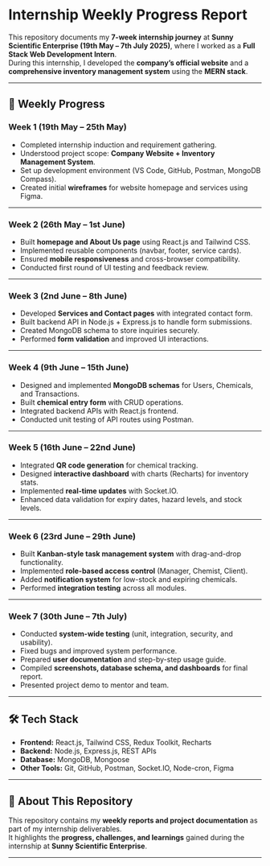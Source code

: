 #  Internship Weekly Progress Report  

This repository documents my **7-week internship journey** at **Sunny Scientific Enterprise (19th May – 7th July 2025)**, where I worked as a **Full Stack Web Development Intern**.  
During this internship, I developed the **company’s official website** and a **comprehensive inventory management system** using the **MERN stack**.  

---

## 📅 Weekly Progress  

### **Week 1 (19th May – 25th May)**  
- Completed internship induction and requirement gathering.  
- Understood project scope: **Company Website + Inventory Management System**.  
- Set up development environment (VS Code, GitHub, Postman, MongoDB Compass).  
- Created initial **wireframes** for website homepage and services using Figma.  

---

### **Week 2 (26th May – 1st June)**  
- Built **homepage and About Us page** using React.js and Tailwind CSS.  
- Implemented reusable components (navbar, footer, service cards).  
- Ensured **mobile responsiveness** and cross-browser compatibility.  
- Conducted first round of UI testing and feedback review.  

---

### **Week 3 (2nd June – 8th June)**  
- Developed **Services and Contact pages** with integrated contact form.  
- Built backend API in Node.js + Express.js to handle form submissions.  
- Created MongoDB schema to store inquiries securely.  
- Performed **form validation** and improved UI interactions.  

---

### **Week 4 (9th June – 15th June)**  
- Designed and implemented **MongoDB schemas** for Users, Chemicals, and Transactions.  
- Built **chemical entry form** with CRUD operations.  
- Integrated backend APIs with React.js frontend.  
- Conducted unit testing of API routes using Postman.  

---

### **Week 5 (16th June – 22nd June)**  
- Integrated **QR code generation** for chemical tracking.  
- Designed **interactive dashboard** with charts (Recharts) for inventory stats.  
- Implemented **real-time updates** with Socket.IO.  
- Enhanced data validation for expiry dates, hazard levels, and stock levels.  

---

### **Week 6 (23rd June – 29th June)**  
- Built **Kanban-style task management system** with drag-and-drop functionality.  
- Implemented **role-based access control** (Manager, Chemist, Client).  
- Added **notification system** for low-stock and expiring chemicals.  
- Performed **integration testing** across all modules.  

---

### **Week 7 (30th June – 7th July)**  
- Conducted **system-wide testing** (unit, integration, security, and usability).  
- Fixed bugs and improved system performance.  
- Prepared **user documentation** and step-by-step usage guide.  
- Compiled **screenshots, database schema, and dashboards** for final report.  
- Presented project demo to mentor and team.  

---

## 🛠️ Tech Stack  
- **Frontend:** React.js, Tailwind CSS, Redux Toolkit, Recharts  
- **Backend:** Node.js, Express.js, REST APIs  
- **Database:** MongoDB, Mongoose  
- **Other Tools:** Git, GitHub, Postman, Socket.IO, Node-cron, Figma  

---

## 📌 About This Repository  
This repository contains my **weekly reports and project documentation** as part of my internship deliverables.  
It highlights the **progress, challenges, and learnings** gained during the internship at **Sunny Scientific Enterprise**.  

---
